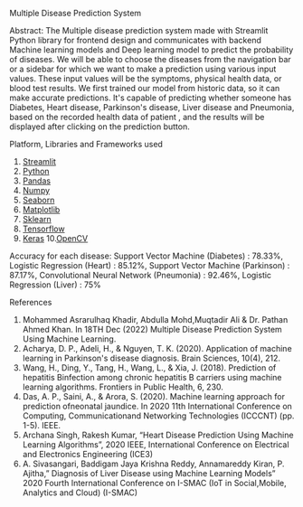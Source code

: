 Multiple Disease Prediction System

Abstract: The Multiple disease prediction system made with Streamlit Python library for frontend design and communicates with backend Machine learning models and Deep learning model to predict the probability of diseases. We will be able to choose the diseases from the navigation bar or a sidebar for which we want to make a prediction using various input values. These input values will be the symptoms, physical health data, or blood test results. We first trained our model from historic data, so it can make accurate predictions. It's capable of predicting whether someone has Diabetes, Heart disease, Parkinson's disease, Liver disease and Pneumonia, based on the recorded health data of patient , and the results will be displayed after clicking on the prediction button.

Platform, Libraries and Frameworks used
1. [Streamlit](https://docs.streamlit.io/library/get-started)
2. [Python](https://www.python.org)
3. [Pandas](https://pandas.pydata.org/)
4. [Numpy](https://numpy.org/)
5. [Seaborn](https://seaborn.pydata.org/)
6. [Matplotlib](https://matplotlib.org/)
7. [Sklearn](https://scikit-learn.org/stable/index.html)
8. [Tensorflow](https://www.tensorflow.org/)
9. [Keras](https://keras.io/)
10.[OpenCV](https://opencv.org/)


Accuracy for each disease:
Support Vector Machine (Diabetes) : 78.33%,
Logistic Regression (Heart) : 85.12%,
Support Vector Machine (Parkinson) : 87.17%,
Convolutional Neural Network (Pneumonia) : 92.46%,
Logistic Regression (Liver) : 75%


References
1. Mohammed Asrarulhaq Khadir, Abdulla Mohd,Muqtadir Ali & Dr. Pathan Ahmed 
Khan. In 18TH Dec (2022) Multiple Disease Prediction System Using Machine 
Learning.
2. Acharya, D. P., Adeli, H., & Nguyen, T. K. (2020). Application of machine learning 
in Parkinson's disease diagnosis. Brain Sciences, 10(4), 212.
3. Wang, H., Ding, Y., Tang, H., Wang, L., & Xia, J. (2018). Prediction of hepatitis 
Binfection among chronic hepatitis B carriers using machine learning algorithms. 
Frontiers in Public Health, 6, 230.
4. Das, A. P., Saini, A., & Arora, S. (2020). Machine learning approach for prediction 
ofneonatal jaundice. In 2020 11th International Conference on Computing, 
Communicationand Networking Technologies (ICCCNT) (pp. 1-5). IEEE.
5. Archana Singh, Rakesh Kumar, “Heart Disease Prediction Using Machine Learning 
Algorithms”, 2020 IEEE, International Conference on Electrical and Electronics 
Engineering (ICE3)
6. A. Sivasangari, Baddigam Jaya Krishna Reddy, Annamareddy Kiran, P. Ajitha,” 
Diagnosis of Liver Disease using Machine Learning Models” 2020 Fourth 
International Conference on I-SMAC (IoT in Social,Mobile, Analytics and Cloud) (I-SMAC)
